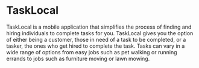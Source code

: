 # TaskLocal

TaskLocal is a mobile application that simplifies the process of finding and hiring individuals to complete tasks for you. TaskLocal gives you the option of either being a customer, those in need of a task to be completed, or a tasker, the ones who get hired to complete the task. Tasks can vary in a wide range of options from easy jobs such as pet walking or running errands to jobs such as furniture moving or lawn mowing. 
